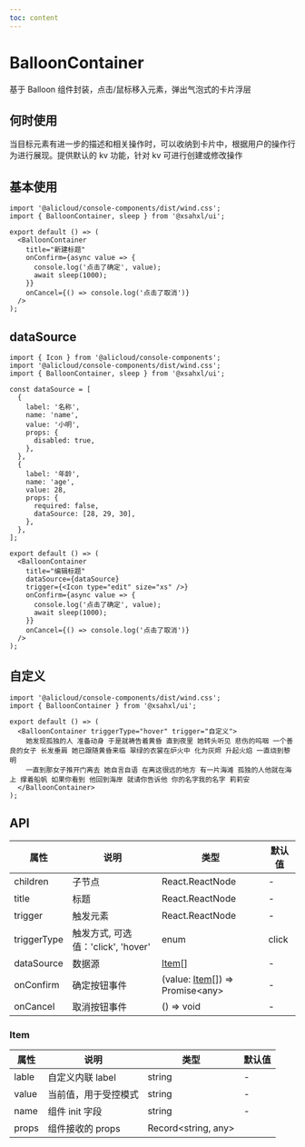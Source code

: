 ```yaml
---
toc: content
---
```


# BalloonContainer

基于 Balloon 组件封装，点击/鼠标移入元素，弹出气泡式的卡片浮层

## 何时使用

当目标元素有进一步的描述和相关操作时，可以收纳到卡片中，根据用户的操作行为进行展现。提供默认的 kv 功能，针对 kv 可进行创建或修改操作

## 基本使用

```tsx
import '@alicloud/console-components/dist/wind.css';
import { BalloonContainer, sleep } from '@xsahxl/ui';

export default () => (
  <BalloonContainer
    title="新建标题"
    onConfirm={async value => {
      console.log('点击了确定', value);
      await sleep(1000);
    }}
    onCancel={() => console.log('点击了取消')}
  />
);
```

## dataSource

```tsx
import { Icon } from '@alicloud/console-components';
import '@alicloud/console-components/dist/wind.css';
import { BalloonContainer, sleep } from '@xsahxl/ui';

const dataSource = [
  {
    label: '名称',
    name: 'name',
    value: '小明',
    props: {
      disabled: true,
    },
  },
  {
    label: '年龄',
    name: 'age',
    value: 28,
    props: {
      required: false,
      dataSource: [28, 29, 30],
    },
  },
];

export default () => (
  <BalloonContainer
    title="编辑标题"
    dataSource={dataSource}
    trigger={<Icon type="edit" size="xs" />}
    onConfirm={async value => {
      console.log('点击了确定', value);
      await sleep(1000);
    }}
    onCancel={() => console.log('点击了取消')}
  />
);
```

## 自定义

```tsx
import '@alicloud/console-components/dist/wind.css';
import { BalloonContainer } from '@xsahxl/ui';

export default () => (
  <BalloonContainer triggerType="hover" trigger="自定义">
    她发现孤独的人 准备动身 于是就祷告着黄昏 直到夜里 她转头听见 悲伤的呜咽 一个善良的女子 长发垂肩 她已跟随黄昏来临 翠绿的衣裳在炉火中 化为灰烬 升起火焰 一直烧到黎明
    一直到那女子推开门离去 她自言自语 在离这很远的地方 有一片海滩 孤独的人他就在海上 撑着船帆 如果你看到 他回到海岸 就请你告诉他 你的名字我的名字 莉莉安
  </BalloonContainer>
);
```

## API

| 属性        | 说明                               | 类型                                      | 默认值 |
| ----------- | ---------------------------------- | ----------------------------------------- | ------ |
| children    | 子节点                             | React.ReactNode                           | -      |
| title       | 标题                               | React.ReactNode                           | -      |
| trigger     | 触发元素                           | React.ReactNode                           | -      |
| triggerType | 触发方式, 可选值：'click', 'hover' | enum                                      | click  |
| dataSource  | 数据源                             | [Item](#item)[]                           | -      |
| onConfirm   | 确定按钮事件                       | (value: [Item](#item)[]) => Promise<any\> | -      |
| onCancel    | 取消按钮事件                       | () => void                                | -      |

### Item

| 属性  | 说明                 | 类型                | 默认值 |
| ----- | -------------------- | ------------------- | ------ |
| lable | 自定义内联 label     | string              | -      |
| value | 当前值，用于受控模式 | string              | -      |
| name  | 组件 init 字段       | string              | -      |
| props | 组件接收的 props     | Record<string, any> |        |
